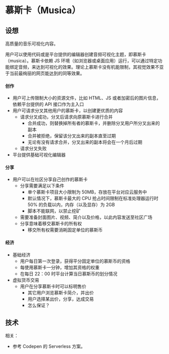 # 慕斯卡（Musica）

## 设想

高质量的音乐可视化内容。

用户可以使用代码或是平台提供的编辑器创建音频可视化主题，即慕斯卡（musica）。慕斯卡依赖 JS 环境（如浏览器或桌面应用）运行，可以通过特定功能绑定音频，来达到可视化的效果。理论上慕斯卡没有机能限制，其视觉效果不亚于当前最绚丽的网页能达到的同等效果。

#### 创作

* 用户可上传限制大小的资源文件，比如 HTML、JS 或者加密后的图片信息，依赖平台提供的 API 接口作为主入口
* 用户可请求分叉其他用户的慕斯卡，以创建更优质的内容
  - 请求分叉成功，分叉后请求向原慕斯卡进行合并
    - 合并成功，则替换掉所有者的慕斯卡，并删除分叉用户所分叉出来的副本
    - 合并被拒绝，保留该分叉出来的副本直至过期
    - 无论有没有请求合并，分叉出来的副本将会在一个月后过期
  - 请求分叉失败
* 平台提供基础可视化编辑器

#### 分享

* 用户可以在社区分享自己创作的慕斯卡
  - 分享需要满足以下条件
    - 单个慕斯卡项目大小限制为 50MB，存放在平台对应云服务中
    - 默认情况下，慕斯卡最大的 CPU 抢占时间限制在标准处理器运行时 50% 的负载以内，内存（以及显存）为 2GB
    - 脚本不能联网，以禁止挖矿
  - 需要准备封面图片、视频、简介以及价格，以此内容发送至社区广场
  - 分享意味着移交慕斯卡的所有权
    - 移交所有权需要消耗固定单位的慕斯币

#### 经济

* 基础经济
  - 用户每日第一次登录，获得平分固定单位的慕斯币的资格
  - 每使用慕斯卡一分钟，增加其资格的权重
  - 在每日 22：00 时平台计算当日慕斯币的划分情况
* 虚拟货币交易
  - 用户在分享慕斯卡时可以标明售价
    - 其它用户浏览慕斯卡简介，并出价
    - 用户选择某出价，分享，达成交易
    - 怎么保证？

## 技术

相关：

* 参考 Codepen 的 Serverless 方案。